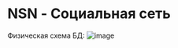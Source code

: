 # NSN - Социальная сеть
Физическая схема БД:
![image](https://github.com/Loy721/NSN/assets/76161382/ddfab5cb-9f4e-46a6-801d-39bdb2005e00)

